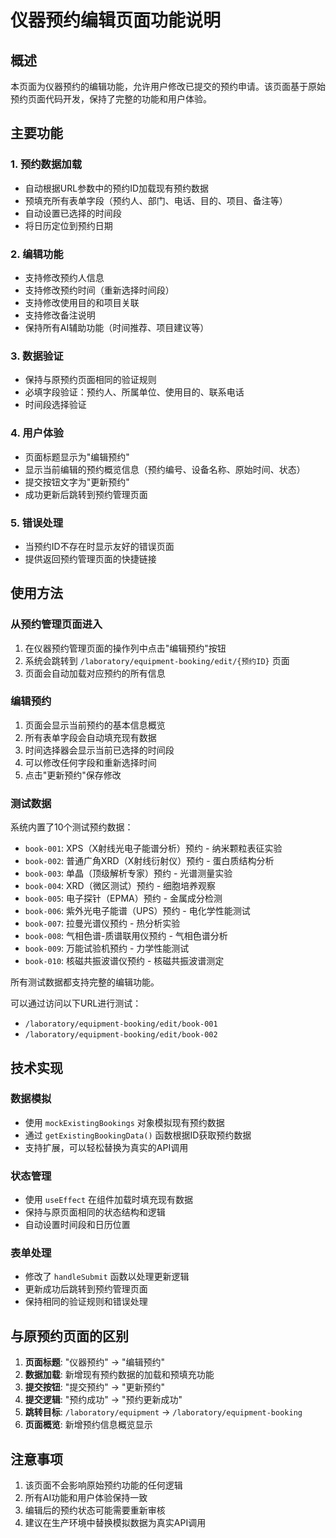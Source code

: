 # 仪器预约编辑页面功能说明

## 概述
本页面为仪器预约的编辑功能，允许用户修改已提交的预约申请。该页面基于原始预约页面代码开发，保持了完整的功能和用户体验。

## 主要功能

### 1. 预约数据加载
- 自动根据URL参数中的预约ID加载现有预约数据
- 预填充所有表单字段（预约人、部门、电话、目的、项目、备注等）
- 自动设置已选择的时间段
- 将日历定位到预约日期

### 2. 编辑功能
- 支持修改预约人信息
- 支持修改预约时间（重新选择时间段）
- 支持修改使用目的和项目关联
- 支持修改备注说明
- 保持所有AI辅助功能（时间推荐、项目建议等）

### 3. 数据验证
- 保持与原预约页面相同的验证规则
- 必填字段验证：预约人、所属单位、使用目的、联系电话
- 时间段选择验证

### 4. 用户体验
- 页面标题显示为"编辑预约"
- 显示当前编辑的预约概览信息（预约编号、设备名称、原始时间、状态）
- 提交按钮文字为"更新预约"
- 成功更新后跳转到预约管理页面

### 5. 错误处理
- 当预约ID不存在时显示友好的错误页面
- 提供返回预约管理页面的快捷链接

## 使用方法

### 从预约管理页面进入
1. 在仪器预约管理页面的操作列中点击"编辑预约"按钮
2. 系统会跳转到 `/laboratory/equipment-booking/edit/{预约ID}` 页面
3. 页面会自动加载对应预约的所有信息

### 编辑预约
1. 页面会显示当前预约的基本信息概览
2. 所有表单字段会自动填充现有数据
3. 时间选择器会显示当前已选择的时间段
4. 可以修改任何字段和重新选择时间
5. 点击"更新预约"保存修改

### 测试数据
系统内置了10个测试预约数据：
- `book-001`: XPS（X射线光电子能谱分析）预约 - 纳米颗粒表征实验
- `book-002`: 普通广角XRD（X射线衍射仪）预约 - 蛋白质结构分析
- `book-003`: 单晶（顶级解析专家）预约 - 光谱测量实验
- `book-004`: XRD（微区测试）预约 - 细胞培养观察
- `book-005`: 电子探针（EPMA）预约 - 金属成分检测
- `book-006`: 紫外光电子能谱（UPS）预约 - 电化学性能测试
- `book-007`: 拉曼光谱仪预约 - 热分析实验
- `book-008`: 气相色谱-质谱联用仪预约 - 气相色谱分析
- `book-009`: 万能试验机预约 - 力学性能测试
- `book-010`: 核磁共振波谱仪预约 - 核磁共振波谱测定

所有测试数据都支持完整的编辑功能。

可以通过访问以下URL进行测试：
- `/laboratory/equipment-booking/edit/book-001`
- `/laboratory/equipment-booking/edit/book-002`

## 技术实现

### 数据模拟
- 使用 `mockExistingBookings` 对象模拟现有预约数据
- 通过 `getExistingBookingData()` 函数根据ID获取预约数据
- 支持扩展，可以轻松替换为真实的API调用

### 状态管理
- 使用 `useEffect` 在组件加载时填充现有数据
- 保持与原页面相同的状态结构和逻辑
- 自动设置时间段和日历位置

### 表单处理
- 修改了 `handleSubmit` 函数以处理更新逻辑
- 更新成功后跳转到预约管理页面
- 保持相同的验证规则和错误处理

## 与原预约页面的区别

1. **页面标题**: "仪器预约" → "编辑预约"
2. **数据加载**: 新增现有预约数据的加载和预填充功能
3. **提交按钮**: "提交预约" → "更新预约"
4. **提交逻辑**: "预约成功" → "预约更新成功"
5. **跳转目标**: `/laboratory/equipment` → `/laboratory/equipment-booking`
6. **页面概览**: 新增预约信息概览显示

## 注意事项

1. 该页面不会影响原始预约功能的任何逻辑
2. 所有AI功能和用户体验保持一致
3. 编辑后的预约状态可能需要重新审核
4. 建议在生产环境中替换模拟数据为真实API调用 
